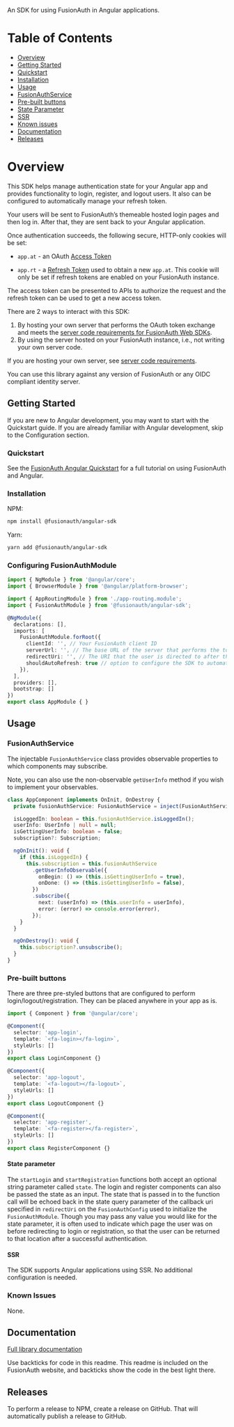 An SDK for using FusionAuth in Angular applications.

# Table of Contents

-   [Overview](#overview)
-   [Getting Started](#getting-started)
  -   [Quickstart](#quickstart)
  -   [Installation](#installation)
-   [Usage](#usage)
  -   [FusionAuthService](#fusionauthservice)
  -   [Pre-built buttons](#pre-built-buttons)
  -   [State Parameter](#state-parameter)
  -   [SSR](#ssr)
-   [Known issues](#known-issues)
-   [Documentation](#documentation)
-   [Releases](#releases)

<!--
this tag, and the corresponding end tag, are used to delineate what is pulled into the FusionAuth docs site (the client libraries pages). Don't remove unless you also change the docs site.

Please also use ``` instead of indenting for code blocks. The backticks are translated correctly to adoc format.
-->

# Overview

<!--
tag::forDocSite[]
-->

This SDK helps manage authentication state for your Angular app and provides functionality to login, register, and logout users. It also can be configured to automatically manage your refresh token.

Your users will be sent to FusionAuth’s themeable hosted login pages and
then log in. After that, they are sent back to your Angular application.

Once authentication succeeds, the following secure, HTTP-only cookies
will be set:

-   `app.at` - an OAuth [Access
    Token](https://fusionauth.io/docs/v1/tech/oauth/tokens#access-token)

-   `app.rt` - a [Refresh
    Token](https://fusionauth.io/docs/v1/tech/oauth/tokens#refresh-token)
    used to obtain a new `app.at`. This cookie will only be set if
    refresh tokens are enabled on your FusionAuth instance.

The access token can be presented to APIs to authorize the request and
the refresh token can be used to get a new access token.

There are 2 ways to interact with this SDK:
1. By hosting your own server that performs the OAuth token exchange and meets the [server code requirements for FusionAuth Web SDKs](https://github.com/FusionAuth/fusionauth-javascript-sdk-express#server-code-requirements).
2. By using the server hosted on your FusionAuth instance, i.e., not writing your own server code.

If you are hosting your own server, see [server code requirements](https://github.com/FusionAuth/fusionauth-javascript-sdk-express#server-code-requirements).

You can use this library against any version of FusionAuth or any OIDC
compliant identity server.

## Getting Started

If you are new to Angular development, you may want to start with the Quickstart guide. If you are already familiar with Angular development, skip to the Configuration section.

### Quickstart

See the [FusionAuth Angular Quickstart](https://fusionauth.io/docs/quickstarts/quickstart-javascript-angular-web) for a full tutorial on using FusionAuth and Angular.

### Installation

NPM:

```bash
npm install @fusionauth/angular-sdk
```

Yarn:

```bash
yarn add @fusionauth/angular-sdk
```

### Configuring FusionAuthModule

```typescript
import { NgModule } from '@angular/core';
import { BrowserModule } from '@angular/platform-browser';

import { AppRoutingModule } from './app-routing.module';
import { FusionAuthModule } from '@fusionauth/angular-sdk';

@NgModule({
  declarations: [],
  imports: [
    FusionAuthModule.forRoot({
      clientId: '', // Your FusionAuth client ID
      serverUrl: '', // The base URL of the server that performs the token exchange
      redirectUri: '', // The URI that the user is directed to after the login/register/logout action
      shouldAutoRefresh: true // option to configure the SDK to automatically handle token refresh. Defaults to false if not specified here.
    }),
  ],
  providers: [],
  bootstrap: []
})
export class AppModule { }
```

## Usage

### FusionAuthService

The injectable `FusionAuthService` class provides observable properties to which components may subscribe.

Note, you can also use the non-observable `getUserInfo` method if you wish to implement your observables.

```typescript
class AppComponent implements OnInit, OnDestroy {
  private fusionAuthService: FusionAuthService = inject(FusionAuthService);

  isLoggedIn: boolean = this.fusionAuthService.isLoggedIn();
  userInfo: UserInfo | null = null;
  isGettingUserInfo: boolean = false;
  subscription?: Subscription;

  ngOnInit(): void {
    if (this.isLoggedIn) {
      this.subscription = this.fusionAuthService
        .getUserInfoObservable({
          onBegin: () => (this.isGettingUserInfo = true),
          onDone: () => (this.isGettingUserInfo = false),
        })
        .subscribe({
          next: (userInfo) => (this.userInfo = userInfo),
          error: (error) => console.error(error),
        });
    }
  }

  ngOnDestroy(): void {
    this.subscription?.unsubscribe();
  }
}
```

### Pre-built buttons

There are three pre-styled buttons that are configured to perform
login/logout/registration. They can be placed anywhere in your app as
is.

```typescript
import { Component } from '@angular/core';

@Component({
  selector: 'app-login',
  template: `<fa-login></fa-login>`,
  styleUrls: []
})
export class LoginComponent {}

@Component({
  selector: 'app-logout',
  template: `<fa-logout></fa-logout>`,
  styleUrls: []
})
export class LogoutComponent {}

@Component({
  selector: 'app-register',
  template: `<fa-register></fa-register>`,
  styleUrls: []
})
export class RegisterComponent {}
```

#### State parameter

The `startLogin` and `startRegistration` functions both accept an optional string
parameter called `state`. The login and register components can also be passed the 
state as an input. The state that is passed in to the function call will be echoed
back in the state query parameter of the callback uri specified in `redirectUri` on
the `FusionAuthConfig` used to initialize the `FusionAuthModule`. Though you may 
pass any value you would like for the state parameter, it is often used to indicate 
which page the user was on before redirecting to login or registration, so that the
user can be returned to that location after a successful authentication.

#### SSR

The SDK supports Angular applications using SSR. No additional configuration is needed.

### Known Issues

None.

## Documentation

[Full library documentation](https://github.com/FusionAuth/fusionauth-javascript-sdk/tree/main/packages/sdk-angular/docs)

<!--
end::forDocSite[]
-->

Use backticks for code in this readme. This readme is included on the FusionAuth website, and backticks show the code in the best light there.

## Releases

To perform a release to NPM, create a release on GitHub. That will automatically publish a release to GitHub.